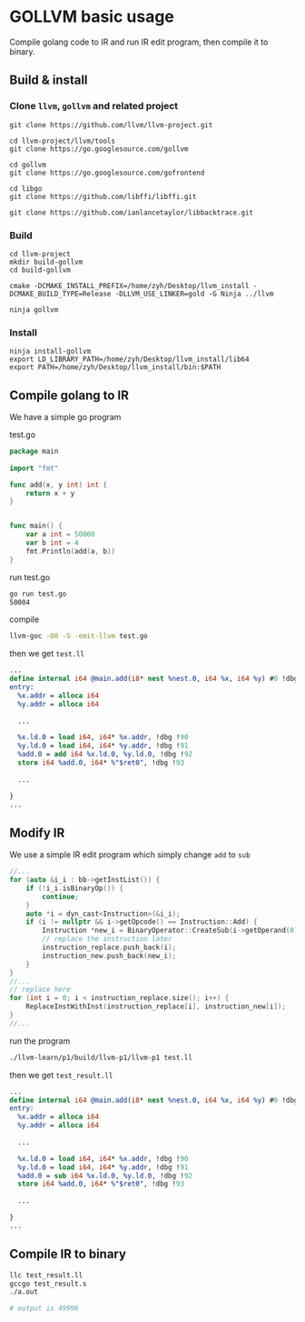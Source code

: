 # GOLLVM basic usage

Compile golang code to IR and run IR edit program, then compile it to binary.

## Build & install

### Clone `llvm`, `gollvm` and related project

```
git clone https://github.com/llvm/llvm-project.git

cd llvm-project/llvm/tools
git clone https://go.googlesource.com/gollvm

cd gollvm
git clone https://go.googlesource.com/gofrontend

cd libgo
git clone https://github.com/libffi/libffi.git

git clone https://github.com/ianlancetaylor/libbacktrace.git
```

### Build

```
cd llvm-project
mkdir build-gollvm
cd build-gollvm

cmake -DCMAKE_INSTALL_PREFIX=/home/zyh/Desktop/llvm_install -DCMAKE_BUILD_TYPE=Release -DLLVM_USE_LINKER=gold -G Ninja ../llvm

ninja gollvm
```

### Install

```
ninja install-gollvm
export LD_LIBRARY_PATH=/home/zyh/Desktop/llvm_install/lib64
export PATH=/home/zyh/Desktop/llvm_install/bin:$PATH
```

## Compile golang to IR

We have a simple go program

test.go

```go
package main
  
import "fmt"

func add(x, y int) int {
    return x + y
}


func main() {
    var a int = 50000
    var b int = 4
    fmt.Println(add(a, b))
}
```

run test.go

```bash
go run test.go
50004
```

compile

```bash
llvm-goc -O0 -S -emit-llvm test.go
```

then we get `test.ll`

```llvm
...
define internal i64 @main.add(i8* nest %nest.0, i64 %x, i64 %y) #0 !dbg !81 {
entry:
  %x.addr = alloca i64
  %y.addr = alloca i64
  
  ...

  %x.ld.0 = load i64, i64* %x.addr, !dbg !90
  %y.ld.0 = load i64, i64* %y.addr, !dbg !91
  %add.0 = add i64 %x.ld.0, %y.ld.0, !dbg !92
  store i64 %add.0, i64* %"$ret0", !dbg !93
  
  ...

}
...
```

## Modify IR

We use a simple IR edit program which simply change `add` to `sub`

```c++
//...
for (auto &i_i : bb->getInstList()) {
    if (!i_i.isBinaryOp()) {
        continue;
    }
    auto *i = dyn_cast<Instruction>(&i_i);
    if (i != nullptr && i->getOpcode() == Instruction::Add) {
        Instruction *new_i = BinaryOperator::CreateSub(i->getOperand(0), i->getOperand(1));
        // replace the instruction later
        instruction_replace.push_back(i);
        instruction_new.push_back(new_i);
    }
}
//...
// replace here
for (int i = 0; i < instruction_replace.size(); i++) {
    ReplaceInstWithInst(instruction_replace[i], instruction_new[i]);
}
//...
```

run the program

```bash
./llvm-learn/p1/build/llvm-p1/llvm-p1 test.ll
```

then we get `test_result.ll`

```llvm
...
define internal i64 @main.add(i8* nest %nest.0, i64 %x, i64 %y) #0 !dbg !81 {
entry:
  %x.addr = alloca i64
  %y.addr = alloca i64
  
  ...

  %x.ld.0 = load i64, i64* %x.addr, !dbg !90
  %y.ld.0 = load i64, i64* %y.addr, !dbg !91
  %add.0 = sub i64 %x.ld.0, %y.ld.0, !dbg !92
  store i64 %add.0, i64* %"$ret0", !dbg !93
  
  ...

}
...
```

## Compile IR to binary

```bash
llc test_result.ll
gccgo test_result.s
./a.out

# output is 49996
```